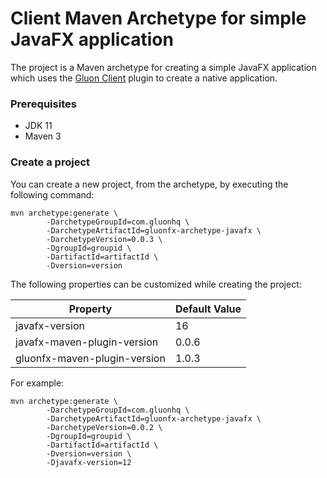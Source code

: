 # Client Maven Archetype for simple JavaFX application

The project is a Maven archetype for creating a simple JavaFX application
which uses the [Gluon Client](https://docs.gluonhq.com/client/) plugin to create a native application.

### Prerequisites

* JDK 11
* Maven 3

### Create a project

You can create a new project, from the archetype, by executing the following command:

```
mvn archetype:generate \
        -DarchetypeGroupId=com.gluonhq \
        -DarchetypeArtifactId=gluonfx-archetype-javafx \
        -DarchetypeVersion=0.0.3 \
        -DgroupId=groupid \
        -DartifactId=artifactId \
        -Dversion=version
```

The following properties can be customized while creating the project:

| Property                     | Default Value |
| ---------------------------- | ------------- |
| javafx-version               |  16           |
| javafx-maven-plugin-version  |  0.0.6        |
| gluonfx-maven-plugin-version |  1.0.3        |

For example:

```
mvn archetype:generate \
        -DarchetypeGroupId=com.gluonhq \
        -DarchetypeArtifactId=gluonfx-archetype-javafx \
        -DarchetypeVersion=0.0.2 \
        -DgroupId=groupid \
        -DartifactId=artifactId \
        -Dversion=version \
        -Djavafx-version=12
```
